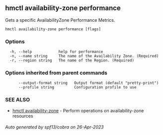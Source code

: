 ## hmctl availability-zone performance

Gets a specific AvailabilityZone Performance Metrics.

```
hmctl availability-zone performance [flags]
```

### Options

```
  -h, --help            help for performance
  -n, --name string     The name of the Availability Zone. (Required)
  -r, --region string   The name of the Region. (Required)
```

### Options inherited from parent commands

```
      --output-format string   Output format (default "pretty-print")
      --profile string         Configuration profile to use
```

### SEE ALSO

* [hmctl availability-zone](hmctl_availability-zone.md)	 - Perform operations on availability-zone resources

###### Auto generated by spf13/cobra on 26-Apr-2023
